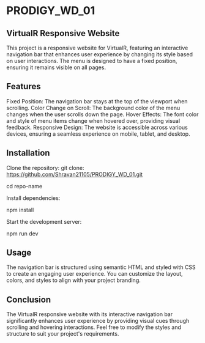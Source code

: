 # PRODIGY_WD_01

## VirtualR Responsive Website
This project is a responsive website for VirtualR, featuring an interactive navigation bar that enhances user experience by changing its style based on user interactions. The menu is designed to have a fixed position, ensuring it remains visible on all pages.

## Features
Fixed Position: The navigation bar stays at the top of the viewport when scrolling.
Color Change on Scroll: The background color of the menu changes when the user scrolls down the page.
Hover Effects: The font color and style of menu items change when hovered over, providing visual feedback.
Responsive Design: The website is accessible across various devices, ensuring a seamless experience on mobile, tablet, and desktop.

## Installation
Clone the repository:
git clone: https://github.com/Shravan21105/PRODIGY_WD_01.git

cd repo-name

Install dependencies:

npm install

Start the development server:

npm run dev

## Usage
The navigation bar is structured using semantic HTML and styled with CSS to create an engaging user experience. You can customize the layout, colors, and styles to align with your project branding.

## Conclusion
The VirtualR responsive website with its interactive navigation bar significantly enhances user experience by providing visual cues through scrolling and hovering interactions. Feel free to modify the styles and structure to suit your project's requirements.
